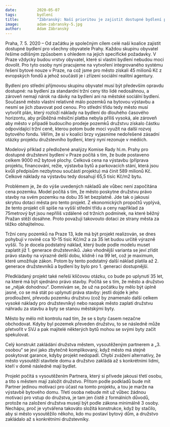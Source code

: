 ```yaml
---
date:         2020-05-07
tags:         bydlení
title:        "Zábranský: Naší prioritou je zajistit dostupné bydlení pro všechny Pražany"
image: 	      adam-zabransky-5.jpg
author:       Adam Zábranský
---
```


Praha, 7. 5. 2020 – Od začátku je společným cílem celé naší koalice zajistit dostupné bydlení pro všechny obyvatele Prahy. Každou skupinu obyvatel řešíme odlišným způsobem s ohledem na jejich specifické požadavky. V Praze vždycky budou vrstvy obyvatel, které si vlastní bydlení nebudou moci dovolit. Pro tyto osoby nyní pracujeme na vytvoření integrovaného systému řešení bytové nouze v Praze, na což jsme pro město získali 45 milionů Kč z evropských fondů a jehož součástí je i zřízení sociální realitní agentury.

Bydlení pro střední příjmovou skupinu obyvatel musí být především opravdu dostupné: na bydlení za standardní tržní ceny tito lidé nedosáhnou, a zároveň nemají nárok na dávky na bydlení ani na městské sociální bydlení. Současně město vlastní relativně málo pozemků na bytovou výstavbu a nesmí se jich zbavovat pod cenou. Pro střední třídu tedy město musí vytvořit plán, který rozloží náklady na bydlení do dlouhého časového horizontu, aby průběžná měsíční platba nebyla příliš vysoká, ale zároveň aby město v případě budoucího prodeje pozemků družstvu získalo částku odpovídající tržní ceně, kterou potom bude moci využít na další rozvoj bytového fondu. Věřím, že si v koalici brzy vyjasníme nedořešené zásadní otázky projektu družstevního bydlení, který nyní rezonuje v médiích.

Modelový příklad z předložené analýzy Komise Rady hl.m. Prahy pro dostupné družstevní bydlení v Praze počítá s tím, že bude postaveno celkem 9000 m2 bytové plochy. Celková cena na výstavbu (příprava projektu, financování, režie, výstavba bytů a parkovacích stání, která jsou kvůli předpisům nezbytnou součástí projektu) má činit 589 milionů Kč. Celkové náklady na výstavbu tedy dosahují 65,5 tisíc Kč/m2 bytu.

Problémem je, že do výše uvedených nákladů ale vůbec není započítána cena pozemku. Model počítá s tím, že město poskytne družstvu právo stavby na svém pozemku na dobu 35 let bezplatně. Jde tak o jakousi skrytou dotaci města pro tento projekt. Z ekonomických propočtů vyplývá, že tento projekt cílí spíše na vyšší střední třídu a ceny například za 75metrový byt jsou nepříliš vzdálené od tržních podmínek, na které běžný Pražan stěží dosáhne. Proto považuji takovouto dotaci ze strany města za těžko obhajitelnou.

Tržní ceny pozemků na Praze 13, kde má být projekt realizován, se dnes pohybují v rovině cca 10-15 tisíc Kč/m2 a za 35 let budou určitě výrazně vyšší. To je docela podstatný náklad, který bude podle modelu muset zaplatit již 1. generace družstevníků. Jako vhodnější varianta se jeví zřídit právo stavby na výrazně delší dobu, klidně i na 99 let, což je maximum, které umožňuje zákon. Potom by tento podstatný další náklad platila až 2. generace družstevníků a bydlení by bylo pro 1. generaci dostupnější.

Předkládaný projekt také neřeší klíčovou otázku, co bude po uplynutí 35 let, na které má být sjednáno právo stavby. Počítá se s tím, že město a družstvo se „nějak dohodnou“. Domnívám se, že už na počátku by mělo být úplně jasné, co se má stát po uplynutí práva stavby: jestli dojde k jeho prodloužení, převodu pozemku družstvu (což by znamenalo další celkem vysoké náklady pro družstevníky) nebo naopak město zaplatí družstvu náhradu za stavbu a byty se stanou městskými byty. 

Město by mělo mít kontrolu nad tím, že se s byty časem nezačne obchodovat. Kdyby byl pozemek převeden družstvu, to se následně může přetvořit v SVJ a pak majitelé některých bytů mohou se svými byty začít spekulovat.

Celý konstrukt zakládání družstva městem, vysoutěženým partnerem a „3. osobou“ se jeví jako zbytečně komplikovaný, když město má stejně poskytovat garance, kdyby projekt nedopadl. Chybí zvážení alternativy, že město vysoutěží stavitele domu a družstvo zakládá až s konkrétními lidmi, kteří v domě následně mají bydlet. 

Projekt počítá s vysoutěžením Partnera, který si přivede jakousi třetí osobu, a tito s městem mají založit družstvo. Přitom podle podkladů bude mít Partner jedinou motivaci pro účast na tomto projektu, a tou je marže na výstavbě bytového domu. Třetí osoba nebude mít už vůbec žádnou motivaci pro vstup do družstva, je tam jen čistě z formálních důvodů, protože na založení družstva musejí být podle zákona minimálně 3 osoby. Nechápu, proč je vytvářena takováto složitá konstrukce, když by stačilo, aby si město vysoutěžilo někoho, kdo mu postaví bytový dům, a družstvo zakládalo až s konkrétními družstevníky.

